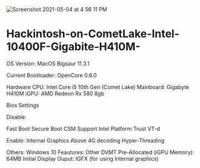 ![Screenshot 2021-05-04 at 4 56 11 PM](https://user-images.githubusercontent.com/76622652/116997670-bb5a7080-acfa-11eb-9180-8b61778913ab.png)


# Hackintosh-on-CometLake-Intel-10400F-Gigabite-H410M-
OS Version: MacOS Bigsaur 11.3.1

Current Bootloader: OpenCore 0.6.0

Hardware
CPU: Intel Core i5 10th Gen (Comet Lake)
Mainboard: Gigabyte H410M
iGPU: AMD Redeon Rx 580 8gb

Bios Settings

Disable:

Fast Boot
Secure Boot
CSM Support
Intel Platform Trust
VT-d

Enable:
Internal Graphics
Above 4G decoding
Hyper-Threading

Others:
Windows 10 Feautures: Other
DVMT Pre-Allocated (iGPU Memory): 64MB
Initial Display Ouput: IGFX (for using Internal graphics)
